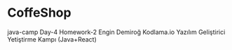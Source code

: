 # CoffeShop
java-camp Day-4 Homework-2
Engin Demiroğ Kodlama.io
Yazılım Geliştirici Yetiştirme Kampı (Java+React)
